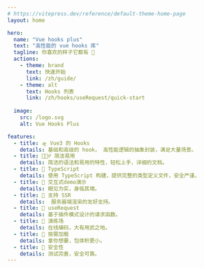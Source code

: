 ```yaml
---
# https://vitepress.dev/reference/default-theme-home-page
layout: home

hero:
  name: "Vue hooks plus"
  text: "高性能的 vue hooks 库"
  tagline: 你喜欢的样子它都有 🧲
  actions:
    - theme: brand
      text: 快速开始
      link: /zh/guide/
    - theme: alt
      text: Hooks 列表  
      link: /zh/hooks/useRequest/quick-start
  
  image:
    src: /logo.svg
    alt: Vue Hooks Plus

features:
  - title: 🛸 Vue3 的 Hooks
    details: 基础和高级的 hook， 高性能逻辑的抽象封装，满足大量场景。 
  - title: 🏄🏼‍♂️ 简洁易用
    details: 简洁的语法和易用的特性，轻松上手，详细的文档。
  - title: 🎯 TypeScript
    details: 使用 TypeScript 构建，提供完整的类型定义文件，安全严谨。
  - title: 🎪 交互式demo演示
    details: 眼见为实，身临其境。
  - title: 🔋 支持 SSR
    details:  服务器端渲染的友好支持。
  - title: 🦾 useRequest
    details: 基于插件模式设计的请求函数。
  - title: 🤺 演练场
    details: 在线编码，大有用武之地。
  - title: 🧩 按需加载
    details: 拿你想要，包体积更小。 
  - title: 🔐 安全性
    details: 测试完善，安全可靠。 
---
```


<script setup>
import {
  VPTeamPage,
  VPTeamPageTitle,
  VPTeamMembers,
  VPTeamPageSection
} from 'vitepress/theme'

import {members} from '../contributors'

</script>

<VPTeamPage>
  <VPTeamPageTitle>
    <template #title>团队</template>
    <template #lead>Vue Hooks Plus 由一群热爱 Vue 的开发者开发和维护。</template>
  </VPTeamPageTitle>
  <VPTeamMembers size="small" :members="members" />
  <VPTeamPageSection>
    <template #title>贡献者</template>
    <template #members>
      <div style="display: flex; justify-content: center;">
        <a target="__blank" href="https://github.com/InhiblabCore/vue-hooks-plus/graphs/contributors">
           <img src="https://contrib.rocks/image?repo=InhiblabCore/vue-hooks-plus" />
        </a>
      </div>
    </template>
  </VPTeamPageSection>
</VPTeamPage>

